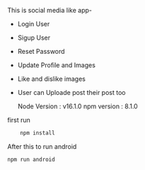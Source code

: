
This is social media like app-
* Login User
* Sigup User
* Reset Password
* Update Profile and Images
* Like and dislike images
* User can Uploade post their post too
    
    
    Node Version : v16.1.0
npm version : 8.1.0

first run

```javascript
    npm install
```

After this
to run android

```javascript
npm run android
```

    
    
